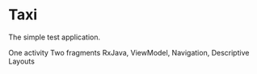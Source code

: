 # Taxi

The simple test application.

One activity 
Two fragments
RxJava, ViewModel, Navigation, Descriptive Layouts

